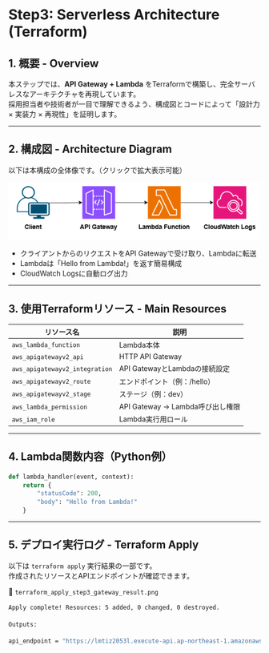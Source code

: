 # Step3: Serverless Architecture (Terraform)

## 1. 概要 - Overview

本ステップでは、**API Gateway + Lambda** をTerraformで構築し、完全サーバレスなアーキテクチャを再現しています。  
採用担当者や技術者が一目で理解できるよう、構成図とコードによって「設計力 × 実装力 × 再現性」を証明します。

---

## 2. 構成図 - Architecture Diagram

以下は本構成の全体像です。（クリックで拡大表示可能）

![serverless_architecture_diagram](./serverless_architecture_diagram.png)

- クライアントからのリクエストをAPI Gatewayで受け取り、Lambdaに転送
- Lambdaは「Hello from Lambda!」を返す簡易構成
- CloudWatch Logsに自動ログ出力

---

## 3. 使用Terraformリソース - Main Resources

| リソース名                     | 説明                            |
|------------------------------|---------------------------------|
| `aws_lambda_function`        | Lambda本体                      |
| `aws_apigatewayv2_api`       | HTTP API Gateway                |
| `aws_apigatewayv2_integration` | API GatewayとLambdaの接続設定  |
| `aws_apigatewayv2_route`     | エンドポイント（例：/hello）   |
| `aws_apigatewayv2_stage`     | ステージ（例：dev）            |
| `aws_lambda_permission`      | API Gateway → Lambda呼び出し権限 |
| `aws_iam_role`               | Lambda実行用ロール             |

---

## 4. Lambda関数内容（Python例）

```python
def lambda_handler(event, context):
    return {
        "statusCode": 200,
        "body": "Hello from Lambda!"
    }
```

---

## 5. デプロイ実行ログ - Terraform Apply

以下は `terraform apply` 実行結果の一部です。  
作成されたリソースとAPIエンドポイントが確認できます。

📸 `terraform_apply_step3_gateway_result.png`

```bash
Apply complete! Resources: 5 added, 0 changed, 0 destroyed.

Outputs:

api_endpoint = "https://lmtiz2053l.execute-api.ap-northeast-1.amazonaws.com/dev/hello"
```

